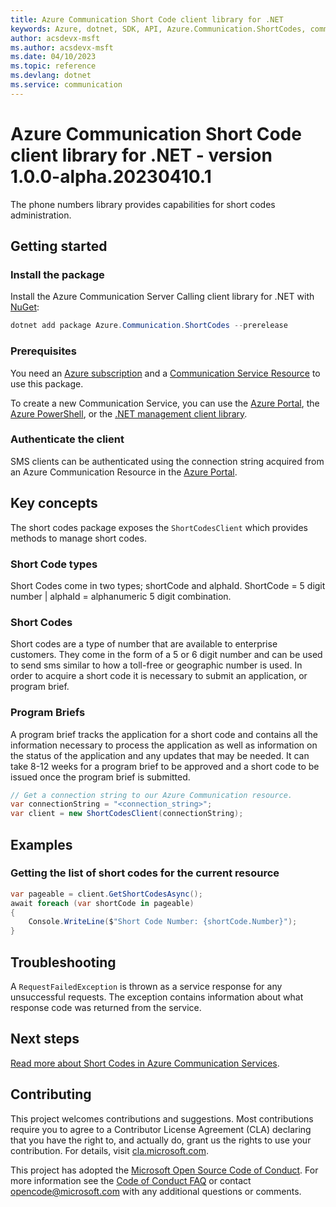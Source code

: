 ```yaml
---
title: Azure Communication Short Code client library for .NET
keywords: Azure, dotnet, SDK, API, Azure.Communication.ShortCodes, communication
author: acsdevx-msft
ms.author: acsdevx-msft
ms.date: 04/10/2023
ms.topic: reference
ms.devlang: dotnet
ms.service: communication
---
```

# Azure Communication Short Code client library for .NET - version 1.0.0-alpha.20230410.1 


The phone numbers library provides capabilities for short codes administration.

## Getting started

### Install the package
Install the Azure Communication Server Calling client library for .NET with [NuGet][nuget]:

```PowerShell
dotnet add package Azure.Communication.ShortCodes --prerelease
```

### Prerequisites
You need an [Azure subscription][azure_sub] and a [Communication Service Resource][communication_resource_docs] to use this package.

To create a new Communication Service, you can use the [Azure Portal][communication_resource_create_portal], the [Azure PowerShell][communication_resource_create_power_shell], or the [.NET management client library][communication_resource_create_net].

### Authenticate the client
SMS clients can be authenticated using the connection string acquired from an Azure Communication Resource in the [Azure Portal][azure_portal].

## Key concepts
The short codes package exposes the `ShortCodesClient` which provides methods to manage short codes.

### Short Code types
Short Codes come in two types; shortCode and alphaId. ShortCode = 5 digit number | alphaId = alphanumeric 5 digit combination.

### Short Codes
Short codes are a type of number that are available to enterprise customers. They come in the form of a 5 or 6 digit number and can be used to send sms similar to how a toll-free or geographic number is used. In order to acquire a short code it is necessary to submit an application, or program brief.

### Program Briefs
A program brief tracks the application for a short code and contains all the information necessary to process the application as well as information on the status of the application and any updates that may be needed. It can take 8-12 weeks for a program brief to be approved and a short code to be issued once the program brief is submitted.

```C# Snippet:CreateShortCodesClient
// Get a connection string to our Azure Communication resource.
var connectionString = "<connection_string>";
var client = new ShortCodesClient(connectionString);
```

## Examples
### Getting the list of short codes for the current resource

```C# Snippet:GetShortCodes
var pageable = client.GetShortCodesAsync();
await foreach (var shortCode in pageable)
{
    Console.WriteLine($"Short Code Number: {shortCode.Number}");
}
```

## Troubleshooting
A `RequestFailedException` is thrown as a service response for any unsuccessful requests. The exception contains information about what response code was returned from the service.

<!-- LINKS -->
[azure_sub]: https://azure.microsoft.com/free/
[communication_resource_docs]: /azure/communication-services/quickstarts/create-communication-resource?tabs=windows&pivots=platform-azp
[communication_resource_create_portal]:  /azure/communication-services/quickstarts/create-communication-resource?tabs=windows&pivots=platform-azp
[communication_resource_create_power_shell]: /powershell/module/az.communication/new-azcommunicationservice
[communication_resource_create_net]: /azure/communication-services/quickstarts/create-communication-resource?tabs=windows&pivots=platform-net
[nuget]: https://www.nuget.org/

## Next steps
[Read more about Short Codes in Azure Communication Services][apply_for_short_code].

## Contributing
This project welcomes contributions and suggestions. Most contributions require you to agree to a Contributor License Agreement (CLA) declaring that you have the right to, and actually do, grant us the rights to use your contribution. For details, visit [cla.microsoft.com][cla].

This project has adopted the [Microsoft Open Source Code of Conduct][coc]. For more information see the [Code of Conduct FAQ][coc_faq] or contact [opencode@microsoft.com][coc_contact] with any additional questions or comments.

<!-- LINKS -->
[azure_sub]: https://azure.microsoft.com/free/
[azure_portal]: https://portal.azure.com
[cla]: https://cla.microsoft.com
[coc]: https://opensource.microsoft.com/codeofconduct/
[coc_faq]: https://opensource.microsoft.com/codeofconduct/faq/
[coc_contact]: mailto:opencode@microsoft.com
[nuget]: https://www.nuget.org/
[apply_for_short_code]: /azure/communication-services/quickstarts/sms/apply-for-short-code

